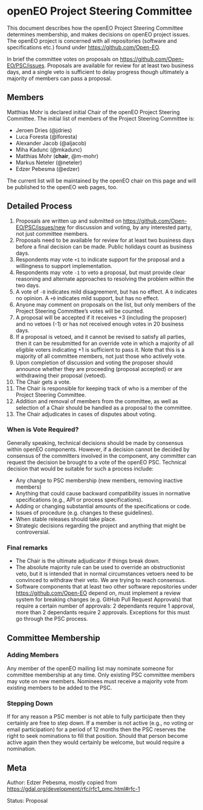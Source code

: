 # openEO Project Steering Committee

This document describes how the openEO Project Steering Committee determines membership, and makes decisions on openEO project issues. The openEO project is concerned with all repositories (software and specifications etc.) found under https://github.com/Open-EO.

In brief the committee votes on proposals on https://github.com/Open-EO/PSC/issues. Proposals are available for review for at least two business days, and a single veto is sufficient to delay progress though ultimately a majority of members can pass a proposal.

## Members

Matthias Mohr is declared initial Chair of the openEO Project Steering Committee. The initial list of members of the Project Steering Committee is:

* Jeroen Dries (@jdries)
* Luca Foresta (@lforesta)
* Alexander Jacob (@aljacob)
* Miha Kadunc (@mkadunc)
* Matthias Mohr (**chair**, @m-mohr)
* Markus Neteler (@neteler)
* Edzer Pebesma (@edzer)

The current list will be maintained by the openEO chair on this page and will be published to the openEO web pages, too.

## Detailed Process

1. Proposals are written up and submitted on https://github.com/Open-EO/PSC/issues/new for discussion and voting, by any interested party, not just committee members.
2. Proposals need to be available for review for at least two business days before a final decision can be made. Public holidays count as business days.
3. Respondents may vote `+1` to indicate support for the proposal and a willingness to support implementation.
4. Respondents may vote `-1` to veto a proposal, but must provide clear reasoning and alternate approaches to resolving the problem within the two days.
5. A vote of `-0` indicates mild disagreement, but has no effect. A `0` indicates no opinion. A `+0` indicates mild support, but has no effect.
6. Anyone may comment on proposals on the list, but only members of the Project Steering Committee’s votes will be counted.
7. A proposal will be accepted if it receives +3 (including the proposer) and no vetoes (-1) or has not received enough votes in 20 business days.
8. If a proposal is vetoed, and it cannot be revised to satisfy all parties, then it can be resubmitted for an override vote in which a majority of all eligible voters indicating +1 is sufficient to pass it. Note that this is a majority of all committee members, not just those who actively vote.
9. Upon completion of discussion and voting the proposer should announce whether they are proceeding (proposal accepted) or are withdrawing their proposal (vetoed).
10. The Chair gets a vote.
11. The Chair is responsible for keeping track of who is a member of the Project Steering Committee.
12. Addition and removal of members from the committee, as well as selection of a Chair should be handled as a proposal to the committee. 
13. The Chair adjudicates in cases of disputes about voting.

### When is Vote Required?

Generally speaking, technical decisions should be made by consensus within openEO components. However, if a decision cannot be decided by consensus of the committers involved in the component, any committer can request the decision be brought to a vote of the openEO PSC. Technical decision that would be suitable for such a process include:

* Any change to PSC membership (new members, removing inactive members)
* Anything that could cause backward compatibility issues in normative specifications (e.g., API or process specifications).
* Adding or changing substantial amounts of the specifications or code.
* Issues of procedure (e.g. changes to these guidelines).
* When stable releases should take place.
* Strategic decisions regarding the project and anything that might be controversial.

### Final remarks

* The Chair is the ultimate adjudicator if things break down.
* The absolute majority rule can be used to override an obstructionist veto, but it is intended that in normal circumstances vetoers need to be convinced to withdraw their veto. We are trying to reach consensus.
* Software components that at least two other software repositories under https://github.com/Open-EO depend on, must implement a review system for breaking changes (e.g. GitHub Pull Request Approvals) that require a certain number of approvals: 2 dependants require 1 approval, more than 2 dependants require 2 approvals. Exceptions for this must go through the PSC process.

## Committee Membership

### Adding Members

Any member of the openEO mailing list may nominate someone for committee membership at any time. Only existing PSC committee members may vote on new members. Nominees must receive a majority vote from existing members to be added to the PSC.

### Stepping Down

If for any reason a PSC member is not able to fully participate then they certainly are free to step down. If a member is not active (e.g., no voting or email participation) for a period of 12 months then the PSC reserves the right to seek nominations to fill that position. Should that person become active again then they would certainly be welcome, but would require a nomination.

## Meta

Author: Edzer Pebesma, mostly copied from https://gdal.org/development/rfc/rfc1_pmc.html#rfc-1

Status: Proposal

